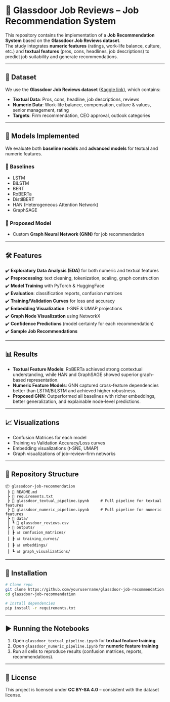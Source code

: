 
# 📘 Glassdoor Job Reviews – Job Recommendation System  

This repository contains the implementation of a **Job Recommendation System** based on the **Glassdoor Job Reviews dataset**.  
The study integrates **numeric features** (ratings, work-life balance, culture, etc.) and **textual features** (pros, cons, headlines, job descriptions) to predict job suitability and generate recommendations.  

---

## 📂 Dataset  

We use the **Glassdoor Job Reviews dataset** ([Kaggle link](https://www.kaggle.com/datasets/davidgauthier/glassdoor-job-reviews-2)), which contains:  
- **Textual Data**: Pros, cons, headline, job descriptions, reviews  
- **Numeric Data**: Work-life balance, compensation, culture & values, senior management, rating  
- **Targets**: Firm recommendation, CEO approval, outlook categories  

---

## 🚀 Models Implemented  

We evaluate both **baseline models** and **advanced models** for textual and numeric features.  

### 🔹 Baselines  
- LSTM  
- BiLSTM  
- BERT  
- RoBERTa  
- DistilBERT  
- HAN (Heterogeneous Attention Network)  
- GraphSAGE  

### 🔹 Proposed Model  
- Custom **Graph Neural Network (GNN)** for job recommendation  

---

## 🛠️ Features  

✔️ **Exploratory Data Analysis (EDA)** for both numeric and textual features  
✔️ **Preprocessing**: text cleaning, tokenization, scaling, graph construction  
✔️ **Model Training** with PyTorch & HuggingFace  
✔️ **Evaluation**: classification reports, confusion matrices  
✔️ **Training/Validation Curves** for loss and accuracy  
✔️ **Embedding Visualization**: t-SNE & UMAP projections  
✔️ **Graph Node Visualization** using NetworkX  
✔️ **Confidence Predictions** (model certainty for each recommendation)  
✔️ **Sample Job Recommendations**  

---

## 📊 Results  

- **Textual Feature Models**: RoBERTa achieved strong contextual understanding, while HAN and GraphSAGE showed superior graph-based representation.  
- **Numeric Feature Models**: GNN captured cross-feature dependencies better than LSTM/BiLSTM and achieved higher robustness.  
- **Proposed GNN**: Outperformed all baselines with richer embeddings, better generalization, and explainable node-level predictions.  

---

## 📈 Visualizations  

- Confusion Matrices for each model  
- Training vs Validation Accuracy/Loss curves  
- Embedding visualizations (t-SNE, UMAP)  
- Graph visualizations of job–review–firm networks  

---

## 📂 Repository Structure  

```
📦 glassdoor-job-recommendation
 ┣ 📜 README.md
 ┣ 📜 requirements.txt
 ┣ 📜 glassdoor_textual_pipeline.ipynb     # Full pipeline for textual features
 ┣ 📜 glassdoor_numeric_pipeline.ipynb     # Full pipeline for numeric features
 ┣ 📂 data/
 ┃ ┗ 📜 glassdoor_reviews.csv
 ┣ 📂 outputs/
 ┃ ┣ 📊 confusion_matrices/
 ┃ ┣ 📊 training_curves/
 ┃ ┣ 📊 embeddings/
 ┃ ┗ 📊 graph_visualizations/
```

---

## 🔧 Installation  

```bash
# Clone repo
git clone https://github.com/yourusername/glassdoor-job-recommendation.git
cd glassdoor-job-recommendation

# Install dependencies
pip install -r requirements.txt
```

---

## ▶️ Running the Notebooks  

1. Open `glassdoor_textual_pipeline.ipynb` for **textual feature training**  
2. Open `glassdoor_numeric_pipeline.ipynb` for **numeric feature training**  
3. Run all cells to reproduce results (confusion matrices, reports, recommendations).  

---

## 📜 License  

This project is licensed under **CC BY-SA 4.0** – consistent with the dataset license.  

